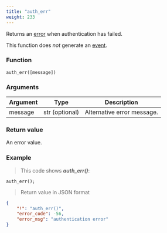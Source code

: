 ```yaml
---
title: "auth_err"
weight: 233
---
```


Returns an [error](../../data-types/error) when authentication has failed.

This function does *not* generate an [event](../../overview/events).

### Function

`auth_err([message])`

### Arguments

Argument | Type | Description
-------- | ---- | -----------
message | str (optional) | Alternative error message.

### Return value

An error value.

### Example

> This code shows ***auth_err()***:

```thingsdb,json_response
auth_err();
```

> Return value in JSON format

```json
{
    "!": "auth_err()",
    "error_code": -56,
    "error_msg": "authentication error"
}
```
